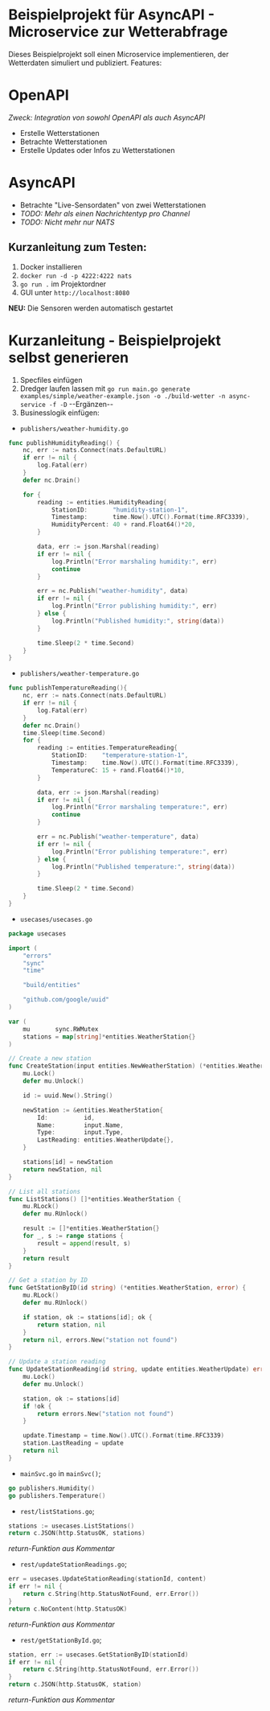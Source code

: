 # Beispielprojekt für AsyncAPI - Microservice zur Wetterabfrage

Dieses Beispielprojekt soll einen Microservice implementieren, der Wetterdaten simuliert und publiziert. 
Features:
# OpenAPI
_Zweck: Integration von sowohl OpenAPI als auch AsyncAPI_
- Erstelle Wetterstationen
- Betrachte Wetterstationen
- Erstelle Updates oder Infos zu Wetterstationen

# AsyncAPI
- Betrachte "Live-Sensordaten" von zwei Wetterstationen
- _TODO: Mehr als einen Nachrichtentyp pro Channel_
- _TODO: Nicht mehr nur NATS_

## Kurzanleitung zum Testen:

1. Docker installieren
2. `docker run -d -p 4222:4222 nats`
3. `go run .` im Projektordner
4. GUI unter `http://localhost:8080`

**NEU:** Die Sensoren werden automatisch gestartet

# Kurzanleitung - Beispielprojekt selbst generieren

1. Specfiles einfügen
2. Dredger laufen lassen mit `go run main.go generate examples/simple/weather-example.json -o ./build-wetter -n async-service -f -D` --Ergänzen--
3. Businesslogik einfügen:
- `publishers/weather-humidity.go`

```go
func publishHumidityReading() {
	nc, err := nats.Connect(nats.DefaultURL)
	if err != nil {
		log.Fatal(err)
	}
	defer nc.Drain()

	for {
		reading := entities.HumidityReading{
			StationID:       "humidity-station-1",
			Timestamp:       time.Now().UTC().Format(time.RFC3339),
			HumidityPercent: 40 + rand.Float64()*20,
		}

		data, err := json.Marshal(reading)
		if err != nil {
			log.Println("Error marshaling humidity:", err)
			continue
		}

		err = nc.Publish("weather-humidity", data)
		if err != nil {
			log.Println("Error publishing humidity:", err)
		} else {
			log.Println("Published humidity:", string(data))
		}

		time.Sleep(2 * time.Second)
	}
}
```

- `publishers/weather-temperature.go`

```go
func publishTemperatureReading(){
	nc, err := nats.Connect(nats.DefaultURL)
	if err != nil {
		log.Fatal(err)
	}
	defer nc.Drain()
	time.Sleep(time.Second)
	for {
		reading := entities.TemperatureReading{
			StationID:    "temperature-station-1",
			Timestamp:    time.Now().UTC().Format(time.RFC3339),
			TemperatureC: 15 + rand.Float64()*10,
		}

		data, err := json.Marshal(reading)
		if err != nil {
			log.Println("Error marshaling temperature:", err)
			continue
		}

		err = nc.Publish("weather-temperature", data)
		if err != nil {
			log.Println("Error publishing temperature:", err)
		} else {
			log.Println("Published temperature:", string(data))
		}

		time.Sleep(2 * time.Second)
	}
}
```

- `usecases/usecases.go`

```go
package usecases

import (
	"errors"
	"sync"
	"time"

	"build/entities"

	"github.com/google/uuid"
)

var (
	mu       sync.RWMutex
	stations = map[string]*entities.WeatherStation{}
)

// Create a new station
func CreateStation(input entities.NewWeatherStation) (*entities.WeatherStation, error) {
	mu.Lock()
	defer mu.Unlock()

	id := uuid.New().String()

	newStation := &entities.WeatherStation{
		Id:          id,
		Name:        input.Name,
		Type:        input.Type,
		LastReading: entities.WeatherUpdate{},
	}

	stations[id] = newStation
	return newStation, nil
}

// List all stations
func ListStations() []*entities.WeatherStation {
	mu.RLock()
	defer mu.RUnlock()

	result := []*entities.WeatherStation{}
	for _, s := range stations {
		result = append(result, s)
	}
	return result
}

// Get a station by ID
func GetStationByID(id string) (*entities.WeatherStation, error) {
	mu.RLock()
	defer mu.RUnlock()

	if station, ok := stations[id]; ok {
		return station, nil
	}
	return nil, errors.New("station not found")
}

// Update a station reading
func UpdateStationReading(id string, update entities.WeatherUpdate) error {
	mu.Lock()
	defer mu.Unlock()

	station, ok := stations[id]
	if !ok {
		return errors.New("station not found")
	}

	update.Timestamp = time.Now().UTC().Format(time.RFC3339)
	station.LastReading = update
	return nil
}
```


- `mainSvc.go` in `mainSvc()`;

```go
go publishers.Humidity()
go publishers.Temperature()
```

- `rest/listStations.go`;

```go
stations := usecases.ListStations()
return c.JSON(http.StatusOK, stations)
```
_return-Funktion aus Kommentar_

- `rest/updateStationReadings.go`;

```go
err = usecases.UpdateStationReading(stationId, content)
if err != nil {
	return c.String(http.StatusNotFound, err.Error())
}
return c.NoContent(http.StatusOK)
```
_return-Funktion aus Kommentar_

- `rest/getStationById.go`;

```go
station, err := usecases.GetStationByID(stationId)
if err != nil {
	return c.String(http.StatusNotFound, err.Error())
}
return c.JSON(http.StatusOK, station)
```
_return-Funktion aus Kommentar_

